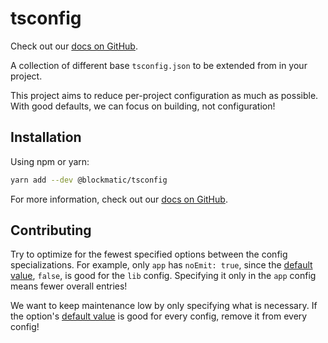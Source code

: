 # tsconfig

Check out our [docs on GitHub].

A collection of different base `tsconfig.json` to be extended from in your project.

This project aims to reduce per-project configuration as much as possible. With good defaults, we can focus on building, not configuration!

## Installation

Using npm or yarn:

```sh
yarn add --dev @blockmatic/tsconfig
```

For more information, check out our [docs on GitHub].

## Contributing

Try to optimize for the fewest specified options between the config specializations. For example, only `app` has `noEmit: true`, since the [default value][compiler options], `false`, is good for the `lib` config. Specifying it only in the `app` config means fewer overall entries!

We want to keep maintenance low by only specifying what is necessary. If the option's [default value][compiler options] is good for every config, remove it from every config!

[compiler options]: https://www.typescriptlang.org/docs/handbook/compiler-options.html
[docs on github]: ./docs
